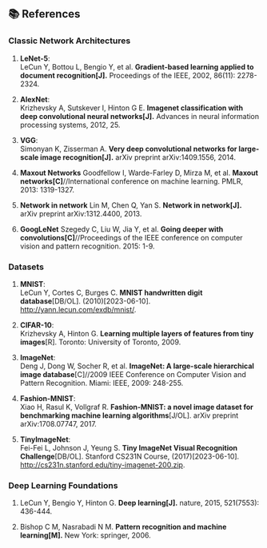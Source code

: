 ## 📚 References

### Classic Network Architectures

1. **LeNet-5**:  
   LeCun Y, Bottou L, Bengio Y, et al. **Gradient-based learning applied to document recognition[J].** Proceedings of the IEEE, 2002, 86(11): 2278-2324.

2. **AlexNet**:  
   Krizhevsky A, Sutskever I, Hinton G E. **Imagenet classification with deep convolutional neural networks[J].** Advances in neural information processing systems, 2012, 25.

3. **VGG**:  
   Simonyan K, Zisserman A. **Very deep convolutional networks for large-scale image recognition[J].** arXiv preprint arXiv:1409.1556, 2014.

4. **Maxout Networks**
   Goodfellow I, Warde-Farley D, Mirza M, et al. **Maxout networks[C]**//International conference on machine learning. PMLR, 2013: 1319-1327.

5. **Network in network**
   Lin M, Chen Q, Yan S. **Network in network[J].** arXiv preprint arXiv:1312.4400, 2013.

6. **GoogLeNet**
   Szegedy C, Liu W, Jia Y, et al. **Going deeper with convolutions[C]**//Proceedings of the IEEE conference on computer vision and pattern recognition. 2015: 1-9.

   
### Datasets

1. **MNIST**:  
   LeCun Y, Cortes C, Burges C. **MNIST handwritten digit database**[DB/OL]. (2010)[2023-06-10]. http://yann.lecun.com/exdb/mnist/.

2. **CIFAR-10**:  
   Krizhevsky A, Hinton G. **Learning multiple layers of features from tiny images**[R]. Toronto: University of Toronto, 2009.

3. **ImageNet**:  
   Deng J, Dong W, Socher R, et al. **ImageNet: A large-scale hierarchical image database**[C]//2009 IEEE Conference on Computer Vision and Pattern Recognition. Miami: IEEE, 2009: 248-255.

4. **Fashion-MNIST**:  
   Xiao H, Rasul K, Vollgraf R. **Fashion-MNIST: a novel image dataset for benchmarking machine learning algorithms**[J/OL]. arXiv preprint arXiv:1708.07747, 2017.

5. **TinyImageNet**:  
   Fei-Fei L, Johnson J, Yeung S. **Tiny ImageNet Visual Recognition Challenge**[DB/OL]. Stanford CS231N Course, (2017)[2023-06-10]. http://cs231n.stanford.edu/tiny-imagenet-200.zip.

### Deep Learning Foundations

1. LeCun Y, Bengio Y, Hinton G. **Deep learning[J].** nature, 2015, 521(7553): 436-444.

2. Bishop C M, Nasrabadi N M. **Pattern recognition and machine learning[M].** New York: springer, 2006.
